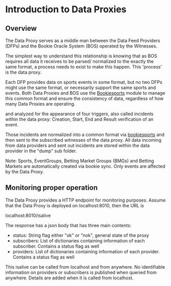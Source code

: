# Introduction to Data Proxies

## Overview

The Data Proxy serves as a middle man between the Data Feed Providers \(DFPs\) and the Bookie Oracle System \(BOS\) operated by the Witnesses. 

The simplest way to understand this relationship is knowing that as BOS requires all data it receives to be parsed/ normalized to the exactly the same format, a process needs to exist to make this happen. This 'process' is the data proxy.

Each DFP provides data on sports events in some format, but no two DFPs might use the same format, or necessarily support the same sports and events. Both Data Proxies and BOS use the [Bookiesports](../bookie-oracle-suite-bos/bookiesports/) module to manage this common format and ensure the consistency of data, regardless of how many Data Proxies are operating.



and analyzed for the appearance of four triggers, also called incidents within the data proxy: Creation, Start, End and Result verification of an event.

Those incidents are normalized into a common format via [bookiesports](https://pypi.python.org/pypi/bookiesports) and then sent to the subscribed witnesses of the data proxy. All data incoming from data providers and sent out incidents are stored within the data provider in the "dump" sub folder.

Note: Sports, EventGroups, Betting Market Groups \(BMGs\) and Betting Markets are automatically created via bookie sync. Only events are affected by the Data Proxy.

## Monitoring proper operation

The Data Proxy provides a HTTP endpoint for monitoring purposes. Assume that the Data Proxy is deployed on localhost:8010, then the URL is

localhost:8010/isalive

The response has a json body that has three main contents:

* status: String flag either "ok" or "nok", general state of the proxy
* subscribers: List of dictionaries containing information of each subscriber. Contains a status flag as well
* providers: List of dictionaries containing information of each provider. Contains a status flag as well

This isalive can be called from localhost and from anywhere. No identifiable information on providers or subscribers is published when queried from anywhere. Details are added when it is called from localhost.

